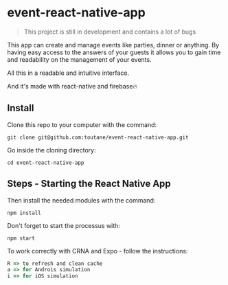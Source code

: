 # event-react-native-app

> This project is still in development and contains a lot of bugs

This app can create and manage events like parties, dinner or anything. By having easy access to the answers of your guests it allows you to gain time and readability on the management of your events.

All this in a readable and intuitive interface.

And it's made with react-native and firebase🔥

## Install

Clone this repo to your computer with the command:

```shell
git clone git@github.com:toutane/event-react-native-app.git
```

Go inside the cloning directory:

```shell
cd event-react-native-app
```

## Steps - Starting the React Native App

Then install the needed modules with the command:

```shell
npm install
```

Don't forget to start the processus with:

```shell
npm start
```

To work correctly with CRNA and Expo - follow the instructions:

```js
R => to refresh and clean cache
a => for Androis simulation
i => for iOS simulation
```
